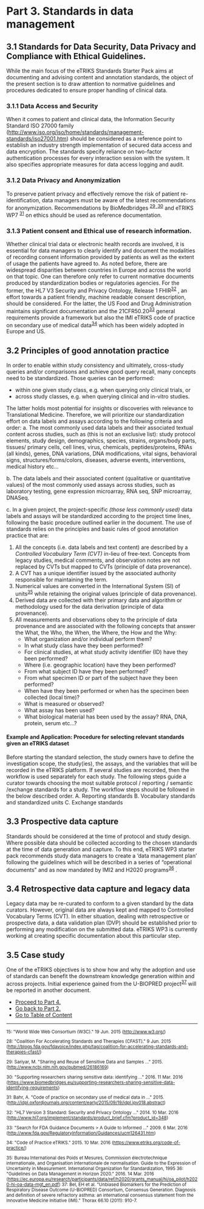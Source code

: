 # Part 3.  Standards in data management

## 3.1 Standards for Data Security, Data Privacy and Compliance with Ethical Guidelines.

While the main focus of the eTRIKS Standards Starter Pack aims at documenting and advising content and annotation standards, the object of the present section is to draw attention to normative guidelines and procedures dedicated to ensure proper handling of clinical data.

### 3.1.1 Data Access and Security 
When it comes to patient and clinical data, the Information Security Standard ISO 27000 family (http://www.iso.org/iso/home/standards/management-standards/iso27001.htm) should be considered as a reference point to establish an industry strength implementation of secured data access and data encryption. The standards specify reliance on two-factor authentication processes for every interaction session with the system. It also specifies appropriate measures for data access logging and audit.

### 3.1.2 Data Privacy and Anonymization
To preserve patient privacy and effectively remove the risk of patient re-identification, data managers must be aware of the latest recommendations for anonymization. Recommendations by BioMedbridges <sup>[29](#myfootnote29)</sup>-<sup>[30](#myfootnote30)</sup>   and eTRIKS WP7  <sup>[31](#myfootnote31)</sup> on ethics should be used as reference documentation.

### 3.1.3 Patient consent and Ethical use of research information.
Whether clinical trial data or electronic health records are involved, it is essential for data managers to clearly identify and document the modalities of recording consent information provided by patients as well as the extent of usage the patients have agreed to. As noted before, there are widespread disparities between countries in Europe and across the world on that topic. One can therefore only refer to current normative documents produced by standardization bodies or regulatories agencies. For the former, the  HL7 V3 Security and Privacy Ontology, Release 1 FHIR<sup>[32](#myfootnote32)</sup> , an effort towards a patient friendly, machine readable  consent description, should be considered. For the latter, the US Food and Drug Administration maintains significant documentation and the 21CFR50.20<sup>[33](#myfootnote33)</sup>  general requirements provide a framework but also the IMI eTRIKS code of practice on secondary use of medical data<sup>[34](#myfootnote34)</sup>  which has been widely adopted in Europe and US.

## 3.2 Principles of good annotation practice

In order to enable within study consistency and ultimately, cross-study queries and/or comparisons and achieve good query recall, many concepts need to be standardized. Those queries can be performed:
- within one given study class, e.g. when querying only clinical trials, or
- across study classes, e.g. when querying clinical and in-vitro studies.

The latter holds most potential for insights or discoveries with relevance to Translational Medicine.  Therefore, we will prioritize our standardization effort on data labels and assays according to the following criteria and order:
a. 	The most commonly used data labels and their associated textual content across studies, such as (this is not an exclusive list): study protocol elements, study design, demographics, species, strains, organs/body parts, tissues/ primary cells, cell lines, virus, chemicals, peptides/proteins, RNAs (all kinds), genes, DNA variations, DNA modifications, vital signs, behavioral signs, structures/forms/colors, diseases, adverse events, interventions, medical history etc...

b. The data labels and their associated content (qualitative or quantitative values) of the most commonly used assays across studies, such as laboratory testing, gene expression microarray, RNA seq, SNP microarray, DNASeq.

c.  In a given project, the project-specific _(those less commonly used)_ data labels and assays will be standardized according to the project time lines, following the basic procedure outlined earlier in the document.
The use of standards relies on the principles and basic rules of good annotation practice that are:
1. All the concepts (i.e. data labels and text content) are described by a _Controlled Vocabulary Term (CVT)_ in-lieu of free-text. Concepts from legacy studies, medical comments, and observation notes are not replaced by CVTs but mapped to CVTs (principle of data provenance).
2. A CVT has a unique identifier issued by the associated authority responsible for maintaining the term.
3. Numerical values are converted in the International System (SI) of units<sup>[35](#myfootnote35)</sup>  while retaining the original values (principle of data provenance).
4. Derived data are collected with their primary data and algorithm or methodology used for the data derivation (principle of data provenance).
5. All measurements and observations obey to the principle of data provenance and are associated with the following concepts that answer the What, the Who, the When, the Where, the How and the Why:
    - What organization and/or individual perform them?
    - In what study class have they been performed?
    - For clinical studies, at what study activity identifier (ID) have they been performed?
    - Where (i.e. geographic location) have they been performed? 
    - From what subject ID have they been performed?
    - From what specimen ID or part of the subject have they been performed?
    - When have they been performed or when has the specimen been collected (local time)?
    - What is measured or observed?
    - What assay has been used?
    - What biological material has been used by the assay? RNA, DNA, protein, serum etc…?

#### Example and Application: Procedure for selecting relevant standards given an eTRIKS dataset


Before starting the standard selection, the study owners have to define the investigation scope, the study(ies), the assays, and the variables that will be recorded in the eTRIKS platform.  If several studies are recorded, then the workflow is used separately for each study.
The following steps guide a curator towards choosing the most suitable protocol / reporting / semantic /exchange standards for a study.
The workflow steps should be followed in the below described order.
A.     Reporting standards
B.     Vocabulary standards and standardized units
C.     Exchange standards
 
## 3.3 Prospective data capture
Standards should be considered at the time of protocol and study design. Where possible data should be collected according to the chosen standards at the time of data generation and capture. To this end, eTRIKS WP3 starter pack recommends study data managers to create a ‘data management plan’ following the guidelines which will be described in a series of “operational documents” and as now mandated by IMI2 and H2020 programs<sup>[36](#myfootnote36)</sup> . 

## 3.4 Retrospective data capture and legacy data
Legacy data may be re-curated to conform to a given standard by the data curators. However, original data are always kept and mapped to Controlled Vocabulary Terms (CVT).
In either situation, dealing with retrospective or prospective data, a data validation plan (DVP) should be established prior to performing any modification on the submitted data. eTRIKS WP3 is currently working at creating specific documentation about this particular step.

## 3.5 Case study
One of the eTRIKS objectives is to show how and why the adoption and use of standards can benefit the downstream knowledge generation within and across projects. Initial experience gained from the U-BIOPRED project<sup>[37](#myfootnote37)</sup>  will be reported in another document.  



- [Proceed to Part 4.](eSSP-Part4.md)
- [Go back to Part 2.](eSSP-Part2.md)
- [Go to Table of Content](eSSP-TOC.md)


---------------
<sub>

<a name="myfootnote15">15</a>:  "World Wide Web Consortium (W3C)." 19 Jun. 2015 (http://www.w3.org/)

<a name="myfootnote28">28</a>: "Coalition For Accelerating Standards and Therapies (CFAST)." 9 Jun. 2015 (http://blogs.fda.gov/fdavoice/index.php/tag/coalition-for-accelerating-standards-and-therapies-cfast/)

<a name="myfootnote29">29</a>:  Sariyar, M. "Sharing and Reuse of Sensitive Data and Samples ..." 2015. (http://www.ncbi.nlm.nih.gov/pubmed/26186169)

<a name="myfootnote30">30</a>: "Supporting researchers sharing sensitive data: identifying ..." 2016. 11 Mar. 2016 (https://www.biomedbridges.eu/supporting-researchers-sharing-sensitive-data-identifying-requirements)

<a name="myfootnote31">31</a>: Bahr, A. "Code of practice on secondary use of medical data in ..." 2015. (http://idpl.oxfordjournals.org/content/early/2015/09/19/idpl.ipv018.abstract)

<a name="myfootnote32">32</a>: "HL7 Version 3 Standard: Security and Privacy Ontology ..." 2014. 10 Mar. 2016 (http://www.hl7.org/implement/standards/product_brief.cfm?product_id=348)

<a name="myfootnote33">33</a>: "Search for FDA Guidance Documents > A Guide to Informed ..." 2009. 6 Mar. 2016 (http://www.fda.gov/RegulatoryInformation/Guidances/ucm126431.htm)

<a name="myfootnote34">34</a>: "Code of Practice  eTRIKS." 2015. 10 Mar. 2016 (https://www.etriks.org/code-of-practice/)

<a name="myfootnote35">35</a>: Bureau International des Poids et Mesures, Commission électrotechnique internationale, and Organisation internationale de normalisation. Guide to the Expression of Uncertainty in Measurement. International Organization for Standardization, 1995
<a name="myfootnote36">36</a>: "Guidelines on Data Management in Horizon 2020." 2016. 14 Mar. 2016 (https://ec.europa.eu/research/participants/data/ref/h2020/grants_manual/hi/oa_pilot/h2020-hi-oa-data-mgt_en.pdf)
<a name="myfootnote37">37</a>:  Bel, EH et al. "Unbiased Biomarkers for the Prediction of Respiratory Disease Outcome (U-BIOPRED) Consortium, Consensus Generation. Diagnosis and definition of severe refractory asthma: an international consensus statement from the Innovative Medicine Initiative (IMI)." Thorax 66.10 (2011): 910-7.

</sub>


